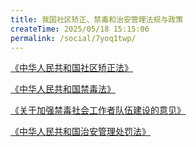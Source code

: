 ```yaml
---
title: 我国社区矫正、禁毒和治安管理法规与政策
createTime: 2025/05/18 15:15:06
permalink: /social/7yoq1twp/
---
```

[《中华人民共和国社区矫正法》](https://law.iglooblog.top/criminal/2.html)

[《中华人民共和国禁毒法》](https://law.iglooblog.top/criminal/3.html)

[《关于加强禁毒社会工作者队伍建设的意见》](https://law.iglooblog.top/policy/3.3.html)

[《中华人民共和国治安管理处罚法》](https://law.iglooblog.top/administrative/3.html)
